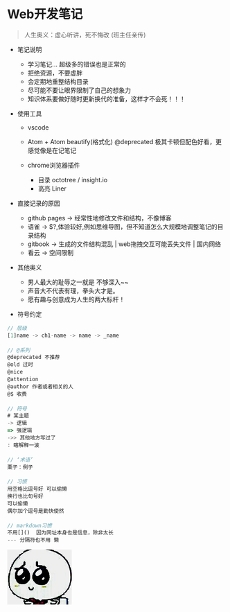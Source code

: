# Web开发笔记

> 人生奥义：虚心听讲，死不悔改 (班主任亲传)

- 笔记说明

  - 学习笔记... 超级多的错误也是正常的
  - 拒绝资源，不要虚胖
  - 会定期地重整结构目录
  - 尽可能不要让眼界限制了自己的想象力
  - 知识体系要做好随时更新换代的准备，这样才不会死！！！

- 使用工具

  - vscode
  - Atom + Atom beautify(格式化) @deprecated 极其卡顿但配色好看，更感觉像是在记笔记
  - chrome浏览器插件

    - 目录 octotree / insight.io
    - 高亮 Liner

- 直接记录的原因

  - github pages -> 经常性地修改文件和结构，不像博客
  - 语雀 -> $?,体验较好,例如思维导图，但不知道怎么大规模地调整笔记的目录结构
  - gitbook -> 生成的文件结构混乱 | web拖拽交互可能丢失文件 | 国内网络
  - 看云 -> 空间限制

- 其他奥义

  - 男人最大的耻辱之一就是 不够深入~~
  - 声音大不代表有理，拳头大才是。
  - 愿有趣与创意成为人生的两大标杆！

- 符号约定

```js
// 层级
[1]name -> ch1-name -> name -> _name  

// @系列
@deprecated 不推荐
@old 过时
@nice
@attention
@author 作者或者相关的人
@$ 收费

// 符号
# 某主题
-> 逻辑
=> 强逻辑
->> 其他地方写过了
: 瞎解释一波

// ‘术语’
栗子：例子

// 习惯
用空格比逗号好 可以偷懒
换行也比句号好 
可以偷懒
偶尔加个逗号是勤快使然

// markdown习惯
不用[]()  因为网址本身也是信息，除非太长
--- 分隔符也不用 懒
```

![](/static/img/index/xiong.gif)
